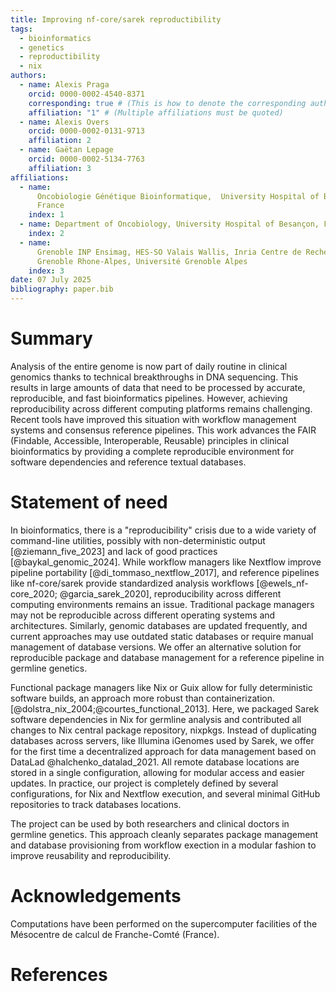```yaml
---
title: Improving nf-core/sarek reproductibility
tags:
  - bioinformatics
  - genetics
  - reproductibility
  - nix
authors:
  - name: Alexis Praga
    orcid: 0000-0002-4540-8371
    corresponding: true # (This is how to denote the corresponding author)
    affiliation: "1" # (Multiple affiliations must be quoted)
  - name: Alexis Overs
    orcid: 0000-0002-0131-9713
    affiliation: 2
  - name: Gaëtan Lepage
    orcid: 0000-0002-5134-7763
    affiliation: 3
affiliations:
  - name:
      Oncobiologie Génétique Bioinformatique,  University Hospital of Besançon,
      France
    index: 1
  - name: Department of Oncobiology, University Hospital of Besançon, France
    index: 2
  - name:
      Grenoble INP Ensimag, HES-SO Valais Wallis, Inria Centre de Recherche
      Grenoble Rhone-Alpes, Université Grenoble Alpes
    index: 3
date: 07 July 2025
bibliography: paper.bib
---
```


# Summary

<!-- A summary describing the high-level functionality and purpose of the software -->
<!-- for a diverse, non-specialist audience. -->

Analysis of the entire genome is now part of daily routine in clinical genomics
thanks to technical breakthroughs in DNA sequencing. This results in large
amounts of data that need to be processed by accurate, reproducible, and fast
bioinformatics pipelines. However, achieving reproducibility across different
computing platforms remains challenging. Recent tools have improved this
situation with workflow management systems and consensus reference pipelines.
This work advances the FAIR (Findable, Accessible, Interoperable, Reusable)
principles in clinical bioinformatics by providing a complete reproducible
environment for software dependencies and reference textual databases.

# Statement of need

<!-- A clear statement of need that illustrates the purpose of the software. -->

In bioinformatics, there is a "reproducibility" crisis due to a wide variety of
command-line utilities, possibly with non-deterministic output
[@ziemann_five_2023] and lack of good practices [@baykal_genomic_2024]. While
workflow managers like Nextflow improve pipeline portability
[@di_tommaso_nextflow_2017], and reference pipelines like nf-core/sarek provide
standardized analysis workflows [@ewels_nf-core_2020; @garcia_sarek_2020], reproducibility
across different computing environments remains an issue. Traditional package managers
may not be reproducible across different operating systems and architectures. Similarly,
genomic databases are updated frequently, and current approaches may use outdated
static databases or require manual management of database versions. We offer an alternative
solution for reproducible package and database management for a reference pipeline
in germline genetics.

<!-- A description of how this software compares to other commonly-used packages -->
<!-- in this research area. -->
<!-- Mentions (if applicable) of any ongoing research projects using the software or recent scholarly publications enabled by it. -->

Functional package managers like Nix or Guix allow for fully deterministic
software builds, an approach more robust than containerization.
[@dolstra_nix_2004;@courtes_functional_2013]. Here, we packaged Sarek software
dependencies in Nix for germline analysis and contributed all changes to Nix
central package repository, nixpkgs. Instead of duplicating databases across
servers, like Illumina iGenomes used by Sarek, we offer for the first time a
decentralized approach for data management based on DataLad
@halchenko_datalad_2021. All remote database locations are stored in a single
configuration, allowing for modular access and easier updates. In practice, our
project is completely defined by several configurations, for Nix and Nextflow
execution, and several minimal GitHub repositories to track databases locations.

The project can be used by both researchers and clinical doctors in germline
genetics. This approach cleanly separates package management and database
provisioning from workflow exection in a modular fashion to improve reusability
and reproducibility.

# Acknowledgements

Computations have been performed on the supercomputer facilities of the
Mésocentre de calcul de Franche-Comté (France).

# References
